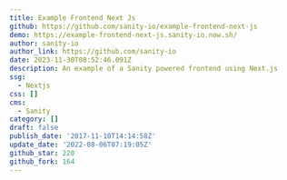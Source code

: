```yaml
---
title: Example Frontend Next Js
github: https://github.com/sanity-io/example-frontend-next-js
demo: https://example-frontend-next-js.sanity-io.now.sh/
author: sanity-io
author_link: https://github.com/sanity-io
date: 2023-11-30T08:52:46.091Z
description: An example of a Sanity powered frontend using Next.js
ssg:
  - Nextjs
css: []
cms:
  - Sanity
category: []
draft: false
publish_date: '2017-11-10T14:14:58Z'
update_date: '2022-08-06T07:19:05Z'
github_star: 220
github_fork: 164
---
```

